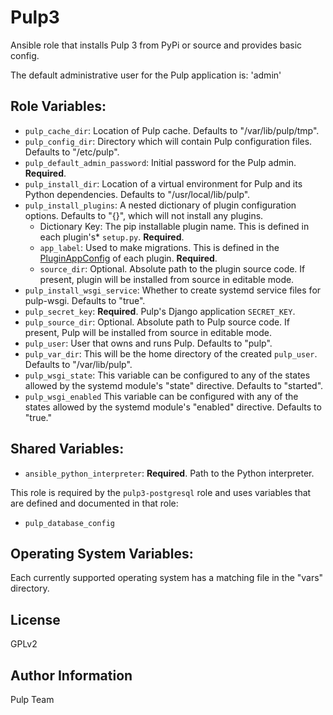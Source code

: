 Pulp3
=====

Ansible role that installs Pulp 3 from PyPi or source and provides basic config.

The default administrative user for the Pulp application is: 'admin'

Role Variables:
---------------

* `pulp_cache_dir`: Location of Pulp cache. Defaults to "/var/lib/pulp/tmp".
* `pulp_config_dir`: Directory which will contain Pulp configuration files.
  Defaults to "/etc/pulp".
* `pulp_default_admin_password`: Initial password for the Pulp admin. **Required**.
* `pulp_install_dir`: Location of a virtual environment for Pulp and its Python
  dependencies. Defaults to "/usr/local/lib/pulp".
* `pulp_install_plugins`: A nested dictionary of plugin configuration options.
  Defaults to "{}", which will not install any plugins.
  * Dictionary Key: The pip installable plugin name. This is defined in each
  plugin's* `setup.py`. **Required**.
  * `app_label`: Used to make migrations. This is defined in the
  [PluginAppConfig](https://github.com/pulp/pulp_file/blob/76cc979e67fde128f78f3274697a4ea78f2269ec/pulp_file/app/__init__.py#L10)
  of each plugin. **Required**.
  * `source_dir`: Optional. Absolute path to the plugin source code. If present,
  plugin will be installed from source in editable mode.
* `pulp_install_wsgi_service`: Whether to create systemd service files for
  pulp-wsgi. Defaults to "true".
* `pulp_secret_key`: **Required**. Pulp's Django application `SECRET_KEY`.
* `pulp_source_dir`: Optional. Absolute path to Pulp source code. If present, Pulp
  will be installed from source in editable mode.
* `pulp_user`: User that owns and runs Pulp. Defaults to "pulp".
* `pulp_var_dir`: This will be the home directory of the created `pulp_user`.
  Defaults to "/var/lib/pulp".
* `pulp_wsgi_state`: This variable can be configured to any of the states allowed by
  the systemd module's "state" directive. Defaults to "started".
* `pulp_wsgi_enabled` This variable can be configured with any of the states allowed
  by the systemd module's "enabled" directive. Defaults to "true."

Shared Variables:
-----------------

* `ansible_python_interpreter`: **Required**. Path to the Python interpreter.

This role is required by the `pulp3-postgresql` role and uses variables that
are defined and documented in that role:

* `pulp_database_config`


Operating System Variables:
---------------------------

Each currently supported operating system has a matching file in the "vars"
directory.

License
-------

GPLv2

Author Information
------------------

Pulp Team
